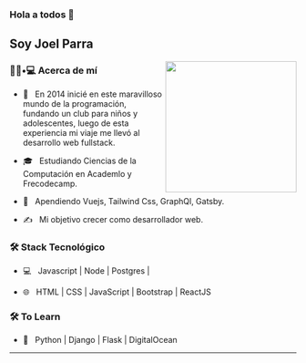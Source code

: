 ### Hola a todos 👋<h2>Soy Joel Parra</h2>

<img align='right' src="https://media.giphy.com/media/M9gbBd9nbDrOTu1Mqx/giphy.gif" width="230">

<h3> 👨🏻•💻 Acerca de mí </h3>



- 🤔 &nbsp; En 2014 inicié en este maravilloso mundo de la programación, fundando un club para niños y adolescentes, luego de esta experiencia mi viaje me llevó al desarrollo web fullstack.

- 🎓 &nbsp; Estudiando Ciencias de la Computación en Academlo y Frecodecamp.

- 🌱 &nbsp; Apendiendo  Vuejs, Tailwind Css, GraphQl, Gatsby.

- ✍️ &nbsp; Mi objetivo crecer como desarrollador web.



<h3>🛠 Stack Tecnológico </h3>

- 💻 &nbsp; Javascript | Node | Postgres | 

- 🌐 &nbsp; HTML | CSS | JavaScript | Bootstrap | ReactJS 

<h3>🛠 To Learn</h3>

- 🔧 &nbsp; Python | Django | Flask | DigitalOcean

<hr>



<!---
joelramonph/joelramonph is a ✨ special ✨ repository because its `README.md` (this file) appears on your GitHub profile.
You can click the Preview link to take a look at your changes.
--->
